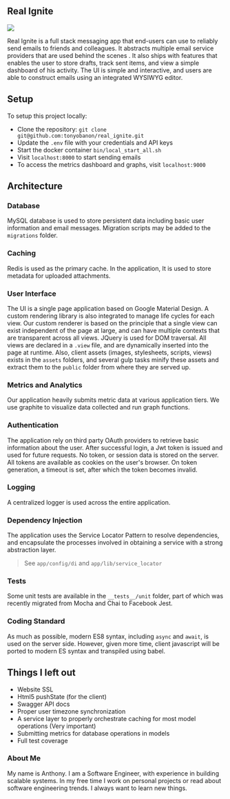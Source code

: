 ## Real Ignite

<img src="https://travis-ci.org/tonyobanon/real_ignite.svg?branch=master">

Real Ignite is a full stack messaging app that end-users can use to reliably send emails to friends and colleagues. It abstracts multiple email service providers that are used behind the scenes . It also ships with features that enables the user to store drafts, track sent items, and view a simple dashboard of his activity. The UI is simple and interactive, and users are able to construct emails using an integrated WYSIWYG editor. 

## Setup
To setup this project locally:
- Clone the repository:
 `git clone git@github.com:tonyobanon/real_ignite.git`
- Update the `.env` file with your credentials and API keys
- Start the docker container
 `bin/local_start_all.sh`
- Visit `localhost:8000` to start sending emails
- To access the metrics dashboard and graphs, visit `localhost:9000`


## Architecture

### Database
MySQL database is used to store persistent data including basic user information and email messages. Migration scripts may be added to the `migrations` folder.

### Caching
Redis is used as the primary cache. In the application, It is used to store metadata for uploaded attachments.

### User Interface
The UI is a single page application based on Google Material Design. A custom rendering library is also integrated to manage life cycles for each view. Our custom renderer is based on the principle that a single view can exist independent of the page at large, and can have multiple contexts that are transparent across all views. JQuery is used for DOM traversal.
All views are declared in a `.view` file, and are dynamically inserted into the page at runtime.
Also, client assets (images, stylesheets, scripts, views) exists in the `assets` folders, and several gulp tasks minify these assets and extract them to the `public` folder from where they are served up.

### Metrics and Analytics
Our application heavily submits metric data at various application tiers. We use graphite to visualize data collected and run graph functions.

### Authentication
The application rely on third party OAuth providers to retrieve basic information about the user. After successful login, a Jwt token is issued and used for future requests. No token, or session data is stored on the server. All tokens are available as cookies on the user's browser. On token generation, a timeout is set, after which the token becomes invalid.

### Logging
A centralized logger is used across the entire application.

### Dependency Injection
The application uses the Service Locator Pattern to resolve dependencies, and encapsulate the processes involved in obtaining a service with a strong abstraction layer. 
> See `app/config/di` and `app/lib/service_locator`

### Tests
Some unit tests are available in the `__tests__/unit` folder, part of which was recently migrated from Mocha and Chai to Facebook Jest. 

### Coding Standard
As much as possible, modern ES8 syntax, including `async` and `await`, is used on the server side. However, given more time, client javascript will be ported to modern ES syntax and transpiled using babel.

<!-- 
###  Continuous Integration
On push, a build is triggered on Travis CI. Our deployment pipeline is fully integrated with our development flow, such that merges to the master branch triggers a production deploy to Google App Engine, after end -to-end tests have been run. -->

## Things I left out
- Website SSL
- Html5 pushState (for the client)
- Swagger API docs
- Proper user timezone synchronization
- A service layer to properly orchestrate caching for most model operations (Very important)
- Submitting metrics for database operations in models
- Full test coverage


###  About Me
My name is Anthony. I am a Software Engineer, with experience in building scalable systems. In my free time I work on personal projects or read about software engineering trends. I always want to learn new things.
